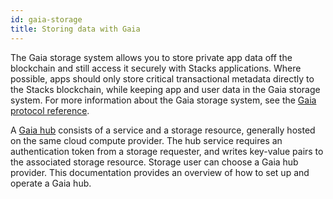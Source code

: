 ```yaml
---
id: gaia-storage
title: Storing data with Gaia
---
```


The Gaia storage system allows you to store private app data off the blockchain and still access it securely
with Stacks applications. Where possible, apps should only store critical transactional metadata directly to
the Stacks blockchain, while keeping app and user data in the Gaia storage system. For more information about
the Gaia storage system, see the [Gaia protocol reference](https://docs.stacks.co/stacks-in-depth/gaia).

A [Gaia hub](https://docs.stacks.co/stacks-in-depth/gaia) consists of a service and a storage
resource, generally hosted on the same cloud compute provider. The hub service requires an authentication token from a
storage requester, and writes key-value pairs to the associated storage resource. Storage user can choose a Gaia
hub provider. This documentation provides an overview of how to set up and operate a Gaia hub.
